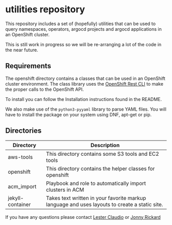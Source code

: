 # utilities repository

This repository includes a set of (hopefully) utilities that can be used to query namespaces,
operators, argocd projects and argocd applications in an OpenShift cluster.

This is still work in progress so we will be re-arranging a lot of the code in the near future.

## Requirements

The openshift directory contains a classes that can be used in an OpenShift cluster environment.
The class library uses the [OpenShift Rest CLI](https://github.com/openshift/openshift-restclient-python)
to make the proper calls to the OpenShift API.

To install you can follow the Installation instructions found in the README.

We also make use of the `python3-pyyaml` library to parse YAML files. You will have to install
the package on your system using DNF, apt-get or pip.

## Directories

| Directory | Description |
| ------ | ------ |
| aws-tools | This directory contains some S3 tools and EC2  tools |
| openshift | This directory contains the helper classes for openshift |
| acm_import | Playbook and role to automatically import clusters in ACM |
| jekyll-container | Takes text written in your favorite markup language and uses layouts to create a static site. |

If you have any questions please contact [Lester Claudio](claudiol@redhat.com) or [Jonny Rickard](jrickard@redaht.com)

